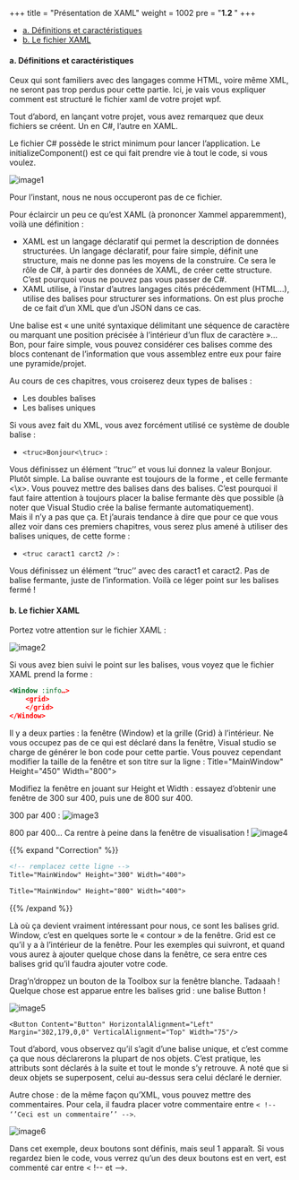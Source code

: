 +++
title = "Présentation de XAML"
weight = 1002
pre = "<b>1.2 </b>"
+++

- [a. Définitions et caractéristiques](#a-d%c3%a9finitions-et-caract%c3%a9ristiques)
- [b. Le fichier XAML](#b-le-fichier-xaml)

#### a. Définitions et caractéristiques

Ceux qui sont familiers avec des langages comme HTML, voire même XML, ne seront pas trop perdus pour cette partie. Ici, je vais vous expliquer comment est structuré le fichier xaml de votre projet wpf.

Tout d’abord, en lançant votre projet, vous avez remarquez que deux fichiers se créent. Un en C#, l’autre en XAML.

Le fichier C# possède le strict minimum pour lancer l’application. Le initializeComponent() est ce qui fait prendre vie à tout le code, si vous voulez. 

![image1](/img/1.2/im1.png?height=400px)

Pour l’instant, nous ne nous occuperont pas de ce fichier.

Pour éclaircir un peu ce qu’est XAML (à prononcer Xammel apparemment), voilà une définition : 
 - XAML est un langage déclaratif qui permet la description de données structurées. Un langage déclaratif, pour faire simple, définit une structure, mais ne donne pas les moyens de la construire. Ce sera le rôle de C#, à partir des données de XAML, de créer cette structure. C’est pourquoi vous ne pouvez pas vous passer de C#.
 - XAML utilise, à l’instar d’autres langages cités précédemment (HTML…), utilise des balises pour structurer ses informations. On est plus proche de ce fait d’un XML que d’un JSON dans ce cas.

Une balise est « une unité syntaxique délimitant une séquence de caractère ou marquant une position précisée à l’intérieur d’un flux de caractère »… Bon, pour faire simple, vous pouvez considérer ces balises comme des blocs contenant de l’information que vous assemblez entre eux pour faire une pyramide/projet.

Au cours de ces chapitres, vous croiserez deux types de balises : 
 - Les doubles balises
 - Les balises uniques

Si vous avez fait du XML, vous avez forcément utilisé ce système de double balise :

 - `<truc>Bonjour<\truc>` :

Vous définissez un élément ‘’truc’’ et vous lui donnez la valeur Bonjour. Plutôt simple. La balise ouvrante est toujours de la forme <x>, et celle fermante <\x>. Vous pouvez mettre des balises dans des balises. C’est pourquoi il faut faire attention à toujours placer la balise fermante dès que possible (à noter que Visual Studio crée la balise fermante automatiquement).  
Mais il n’y a pas que ça. Et j’aurais tendance à dire que pour ce que vous allez voir dans ces premiers chapitres, vous serez plus amené à utiliser des balises uniques, de cette forme :

 - `<truc caract1 carct2 />` :

Vous définissez un élément  ‘’truc’’ avec des caract1 et caract2. Pas de balise fermante, juste de l’information. 
Voilà ce léger point sur les balises fermé !

#### b. Le fichier XAML

Portez votre attention sur le fichier XAML :

![image2](/img/1.2/im2.png?height=400px)

Si vous avez bien suivi le point sur les balises, vous voyez que le fichier XAML prend la forme :

```xml
<Window :info…>
	<grid>
	</grid>
</Window>
```

Il y a deux parties : la fenêtre (Window) et la grille (Grid) à l’intérieur. Ne vous occupez pas de ce qui est déclaré dans la fenêtre, Visual studio se charge de générer le bon code pour cette partie. Vous pouvez cependant modifier la taille de la fenêtre et son titre sur la ligne : Title="MainWindow" Height="450" Width="800">

Modifiez la fenêtre en jouant sur Height et Width : essayez d’obtenir une fenêtre de 300 sur 400, puis une de 800 sur 400.

300 par 400 :
![image3](/img/1.2/im3.png?height=300px)

800 par 400… Ca rentre à peine dans la fenêtre de visualisation !
![image4](/img/1.2/im4.png?height=300px)

{{% expand "Correction" %}}
```xml
<!-- remplacez cette ligne -->
Title="MainWindow" Height="300" Width="400">

Title="MainWindow" Height="800" Width="400">
```
{{% /expand %}}

Là où ça devient vraiment intéressant pour nous, ce sont les balises grid. Window, c’est en quelques sorte le « contour » de la fenêtre. Grid est ce qu’il y a à l’intérieur de la fenêtre. Pour les exemples qui suivront, et quand vous aurez à ajouter quelque chose dans la fenêtre, ce sera entre ces balises grid qu’il faudra ajouter votre code.

Drag’n’droppez un bouton de la Toolbox sur la fenêtre blanche. Tadaaah ! Quelque chose est apparue entre les balises grid : une balise Button ! 

![image5](/img/1.2/im5.png?height=300px)

    <Button Content="Button" HorizontalAlignment="Left" Margin="302,179,0,0" VerticalAlignment="Top" Width="75"/>

Tout d’abord, vous observez qu’il s’agit d’une balise unique, et c’est comme ça que nous déclarerons la plupart de nos objets. C’est pratique, les attributs sont déclarés à la suite et tout le monde s’y retrouve. A noté que si deux objets se superposent, celui au-dessus sera celui déclaré le dernier.

Autre chose : de la même façon qu’XML, vous pouvez mettre des commentaires. Pour cela, il faudra placer votre commentaire entre `< !-- ‘’Ceci est un commentaire’’ -->`.

![image6](/img/1.2/im6.png?height=300px)

Dans cet exemple, deux boutons sont définis, mais seul 1 apparaît. Si vous regardez bien le code, vous verrez qu’un des deux boutons est en vert, est commenté car entre < !-- et -->.
